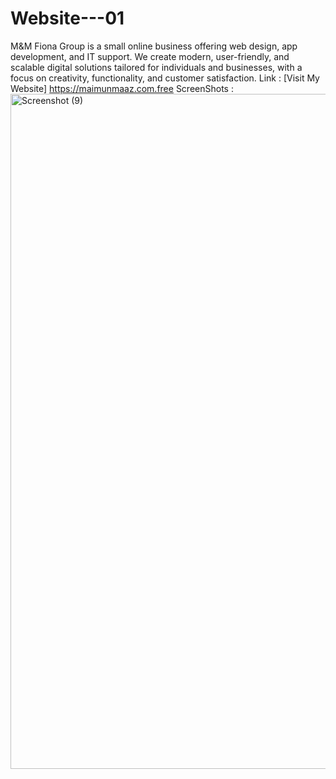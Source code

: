 # Website---01
 M&M Fiona Group is a small online business offering web design, app development, and IT support. We create modern, user-friendly, and scalable digital solutions tailored for individuals and businesses, with a focus on creativity, functionality, and customer satisfaction. 
 Link : [Visit My Website] https://maimunmaaz.com.free
ScreenShots : <img width="1920" height="1080" alt="Screenshot (9)" src="https://github.com/user-attachments/assets/170e64ab-5d3e-435d-b20d-b09a144d4347" />

